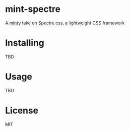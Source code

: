 # mint-spectre

A [minty](https://www.mint-lang.com) take on Spectre.css, a lightweight CSS framework

# Installing

TBD

# Usage

TBD

# License

MIT
